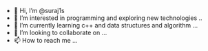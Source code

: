 - 👋 Hi, I’m @suraj1s
- 👀 I’m interested in programming and exploring new technologies ..
- 🌱 I’m currently learning c++ and data structures and algorithm ...
- 💞️ I’m looking to collaborate on ...
- 📫 How to reach me ...

<!---
suraj1s/suraj1s is a ✨ special ✨ repository because its `README.md` (this file) appears on your GitHub profile.
You can click the Preview link to take a look at your changes.
--->
